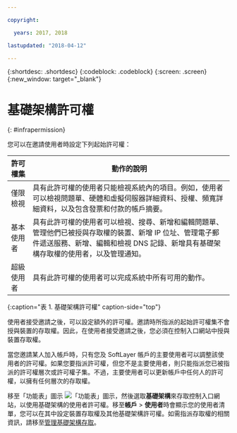```yaml
---

copyright:

  years: 2017, 2018

lastupdated: "2018-04-12"

---
```


{:shortdesc: .shortdesc}
{:codeblock: .codeblock}
{:screen: .screen}
{:new_window: target="_blank"}

# 基礎架構許可權
{: #infrapermission}

您可以在邀請使用者時設定下列起始許可權：

| 許可權集 | 動作的說明|
|---------------------------|------------------------|
|僅限檢視| 具有此許可權的使用者只能檢視系統內的項目。例如，使用者可以檢視問題單、硬體和虛擬伺服器詳細資料、授權、頻寬詳細資料，以及包含發票和付款的帳戶摘要。|
|基本使用者| 具有此許可權的使用者可以檢視、搜尋、新增和編輯問題單、管理他們已被授與存取權的裝置、新增 IP 位址、管理電子郵件遞送服務、新增、編輯和檢視 DNS 記錄、新增具有基礎架構存取權的使用者，以及管理通知。|
|超級使用者| 具有此許可權的使用者可以完成系統中所有可用的動作。|
{:caption="表 1. 基礎架構許可權" caption-side="top"}

使用者接受邀請之後，可以設定額外的許可權。邀請時所指派的起始許可權集不會授與裝置的存取權。因此，在使用者接受邀請之後，您必須在控制入口網站中授與裝置存取權。 

當您邀請某人加入帳戶時，只有您及 SoftLayer 帳戶的主要使用者可以調整該使用者的許可權。如果您要指派許可權，但您不是主要使用者，則只能指派您已被指派的許可權層次或許可權子集。不過，主要使用者可以更新帳戶中任何人的許可權，以擁有任何層次的存取權。 

移至「功能表」圖示 ![「功能表」圖示](../icons/icon_hamburger.svg)，然後選取**基礎架構**來存取控制入口網站，以使用基礎架構的使用者許可權。移至**帳戶** &gt; **使用者**時會顯示您的使用者清單，您可以在其中設定裝置存取權及其他基礎架構許可權。如需指派存取權的相關資訊，請移至[管理基礎架構存取](/docs/iam/mnginfra.html#managing-infrastructure-access)。






